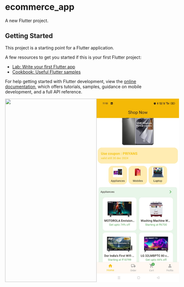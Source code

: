 # ecommerce_app

A new Flutter project.

## Getting Started

This project is a starting point for a Flutter application.

A few resources to get you started if this is your first Flutter project:

- [Lab: Write your first Flutter app](https://docs.flutter.dev/get-started/codelab)
- [Cookbook: Useful Flutter samples](https://docs.flutter.dev/cookbook)

For help getting started with Flutter development, view the
[online documentation](https://docs.flutter.dev/), which offers tutorials,
samples, guidance on mobile development, and a full API reference.


<div style="  width = 800;  display: flex; align-items: left; justify-content: space-around;">

<img src="assets/images/screen_recording.gif" height="600" width="300">



<img src = "assets/images/image.jpg" height="600" width = "300" >


 </div>
